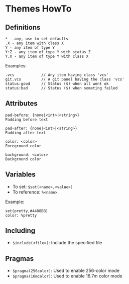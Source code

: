 Themes HowTo
============


## Definitions

    * - any, use to set defaults
    .X - any item with class X
    Y - any item of type Y
    Y:Z - any item of type Y with status Z
    Y.X - any item of type Y with class X

Examples:

    .vcs            // Any item having class 'vcs'
    git.vcs         // A git panel having the class 'vcs'
    status:good     // Status ($) when all went ok
    status:bad      // Status ($) when someting failed


## Attributes

    pad-before: {none|<int>|<string>}
    Padding before text
    
    pad-after: {none|<int>|<string>}
    Padding after text
    
    color: <color>
    Foreground color
    
    background: <color>
    Background color


## Variables

 * To set: `$set(<name>,<value>)`
 * To reference: `%<name>`

Example:

    set(pretty,#4488BB)
    color: %pretty

## Including

 * `$include(<file>)`: Include the specified file

## Pragmas

 * `$pragma(256color)`: Used to enable 256-color mode
 * `$pragma(16mcolor)`: Used to enable 16.7m color mode

